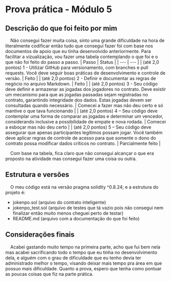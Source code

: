 # Prova prática - Módulo 5

## Descrição do que foi feito por mim

&nbsp;&nbsp;&nbsp;&nbsp;Não consegui fazer muita coisa, sinto uma grande dificuldade na hora de literalmente codificar então tudo que consegui fazer foi com base nos documentos de apoio que eu tinha desenvolvido anteriormente. Para facilitar a vizualização, vou fazer uma tabela contemplando o que foi e o que não foi feito do passo a passo.
| Passo | Status |
| --- | --- |
| (até 2,0 pontos) 1 - Utilizar GitHub para versionamento, com branches e pull requests. Você deve seguir boas práticas de desenvolvimento e controle de versão. | Feito |
| (até 2,0 pontos) 2 - Definir e documentar as regras de negócio no arquivo Markdown. | Feito |
| (até 2,0 pontos) 3 - Seu código deve definir e armazenar as jogadas dos jogadores no contrato. Deve existir um mecanismo para que as jogadas passadas sejam registradas no contrato, garantindo integridade dos dados. Estas jogadas devem ser consultadas quando necessário. | Comecei a fazer mas não deu certo e só mantive o que tava funcionando |
| (até 2,0 pontos) 4 – Seu código deve contemplar uma forma de comparar as jogadas e determinar um vencedor, considerando inclusive a possibilidade de empate e nova rodada. | Comecei a esboçar mas não deu certo |
| (até 2,0 pontos) 5 – Seu código deve assegurar que apenas participantes legítimos possam jogar. Você também deve aplicar regras de controle de acesso para que somente o dono do contrato possa modificar dados críticos no contrato. | Parcialmente feito |

&nbsp;&nbsp;&nbsp;&nbsp;Com base na tabela, fica claro que não consegui alcançar o que era proposto na atividade mas consegui fazer uma coisa ou outra.

## Estrutura e versões

&nbsp;&nbsp;&nbsp;&nbsp;O meu código está na versão pragma solidity ^0.8.24; e a estrutura do projeto é:
- jokenpo.sol (arquivo do contrato inteligente)
- jokenpo_test.sol (arquivo de testes que tá vazio pois não consegui nem finalizar então muito menos cheguei perto de testar)
- README.md (arquivo com a documentação do que foi feito)

## Considerações finais
&nbsp;&nbsp;&nbsp;&nbsp;Acabei gastando muito tempo na primeira parte, acho que fui bem nela mas acabei sacrificando todo o tempo que eu tinha no desenvolvimento dela, e alguém com o grau de dificuldade que eu tenho devia ter administrado melhor o tempo, visando deixar mais tempo pra área em que possuo mais dificuldade. Quanto a prova, espero que tenha como pontuar as poucas coisas que fiz na parte prática.

